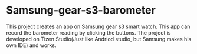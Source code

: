 # Samsung-gear-s3-barometer

This project creates an app on Samsung gear s3 smart watch. This app can record the barometer reading by clicking the buttons. 
The project is developed on Tizen Studio(Just like Andriod studio, but Samsung makes his own IDE) and works.

